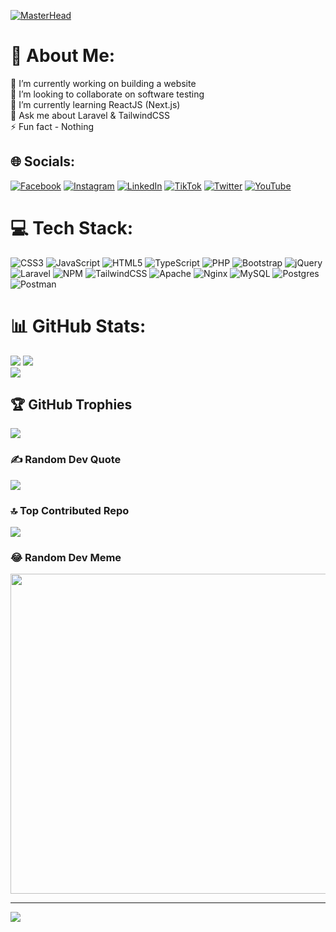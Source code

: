 [![MasterHead](https://user-images.githubusercontent.com/95478989/198955082-6e78ebb5-e1e4-49f9-8d32-6e5af3984dcd.gif)](https://mdwiastika.io)
# 💫 About Me:
🔭 I’m currently working on building a website<br>👯 I’m looking to collaborate on software testing<br>🌱 I’m currently learning ReactJS (Next.js)<br>💬 Ask me about Laravel & TailwindCSS<br>⚡ Fun fact - Nothing


## 🌐 Socials:
[![Facebook](https://img.shields.io/badge/Facebook-%231877F2.svg?logo=Facebook&logoColor=white)](https://facebook.com/marcel.astika.3) [![Instagram](https://img.shields.io/badge/Instagram-%23E4405F.svg?logo=Instagram&logoColor=white)](https://instagram.com/marcelastika) [![LinkedIn](https://img.shields.io/badge/LinkedIn-%230077B5.svg?logo=linkedin&logoColor=white)](https://linkedin.com/in/marcel-dwi-astika-6b93a0260) [![TikTok](https://img.shields.io/badge/TikTok-%23000000.svg?logo=TikTok&logoColor=white)](https://tiktok.com/@mdwiastika) [![Twitter](https://img.shields.io/badge/Twitter-%231DA1F2.svg?logo=Twitter&logoColor=white)](https://twitter.com/mdwiastika1) [![YouTube](https://img.shields.io/badge/YouTube-%23FF0000.svg?logo=YouTube&logoColor=white)](https://youtube.com/@UCcpW5N2ybv53LCzLpbPzokA) 

# 💻 Tech Stack:
![CSS3](https://img.shields.io/badge/css3-%231572B6.svg?style=for-the-badge&logo=css3&logoColor=white) ![JavaScript](https://img.shields.io/badge/javascript-%23323330.svg?style=for-the-badge&logo=javascript&logoColor=%23F7DF1E) ![HTML5](https://img.shields.io/badge/html5-%23E34F26.svg?style=for-the-badge&logo=html5&logoColor=white) ![TypeScript](https://img.shields.io/badge/typescript-%23007ACC.svg?style=for-the-badge&logo=typescript&logoColor=white) ![PHP](https://img.shields.io/badge/php-%23777BB4.svg?style=for-the-badge&logo=php&logoColor=white) ![Bootstrap](https://img.shields.io/badge/bootstrap-%23563D7C.svg?style=for-the-badge&logo=bootstrap&logoColor=white) ![jQuery](https://img.shields.io/badge/jquery-%230769AD.svg?style=for-the-badge&logo=jquery&logoColor=white) ![Laravel](https://img.shields.io/badge/laravel-%23FF2D20.svg?style=for-the-badge&logo=laravel&logoColor=white) ![NPM](https://img.shields.io/badge/NPM-%23000000.svg?style=for-the-badge&logo=npm&logoColor=white) ![TailwindCSS](https://img.shields.io/badge/tailwindcss-%2338B2AC.svg?style=for-the-badge&logo=tailwind-css&logoColor=white) ![Apache](https://img.shields.io/badge/apache-%23D42029.svg?style=for-the-badge&logo=apache&logoColor=white) ![Nginx](https://img.shields.io/badge/nginx-%23009639.svg?style=for-the-badge&logo=nginx&logoColor=white) ![MySQL](https://img.shields.io/badge/mysql-%2300f.svg?style=for-the-badge&logo=mysql&logoColor=white) ![Postgres](https://img.shields.io/badge/postgres-%23316192.svg?style=for-the-badge&logo=postgresql&logoColor=white) ![Postman](https://img.shields.io/badge/Postman-FF6C37?style=for-the-badge&logo=postman&logoColor=white)
# 📊 GitHub Stats:
![](https://github-readme-stats.vercel.app/api?username=mdwiastika&theme=radical&hide_border=false&include_all_commits=false&count_private=true)
![](https://github-readme-stats.vercel.app/api/top-langs/?username=mdwiastika&theme=radical&hide_border=false&include_all_commits=false&count_private=true&layout=compact)<br>
![](https://github-readme-streak-stats.herokuapp.com/?user=mdwiastika&theme=radical&hide_border=false)

## 🏆 GitHub Trophies
![](https://github-profile-trophy.vercel.app/?username=mdwiastika&theme=radical&no-frame=false&no-bg=false&margin-w=4)

### ✍️ Random Dev Quote
![](https://quotes-github-readme.vercel.app/api?type=horizontal&theme=radical)

### 🔝 Top Contributed Repo
![](https://github-contributor-stats.vercel.app/api?username=mdwiastika&limit=5&theme=radical&combine_all_yearly_contributions=true)

### 😂 Random Dev Meme
<img src="https://rm.up.railway.app/" width="512px"/>

---
[![](https://visitcount.itsvg.in/api?id=mdwiastika&icon=0&color=6)](https://visitcount.itsvg.in)

<!-- Proudly created with GPRM ( https://gprm.itsvg.in ) -->
